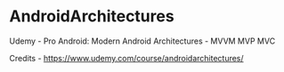 # AndroidArchitectures
Udemy - Pro Android: Modern Android Architectures - MVVM MVP MVC

Credits - https://www.udemy.com/course/androidarchitectures/
